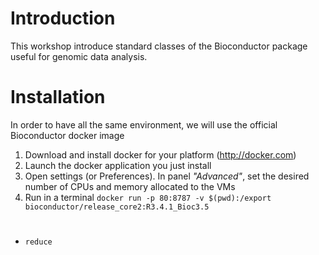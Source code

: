 # Introduction
This workshop introduce standard classes of the Bioconductor package useful for genomic data analysis.

# Installation
In order to have all the same environment, we will use the official Bioconductor docker image 
1. Download and install docker for your platform (<http://docker.com>)
2. Launch the docker application you just install
3. Open settings (or Preferences). In panel *"Advanced"*, set the desired number of CPUs and memory allocated to the VMs
4. Run in a terminal 
   `docker run -p 80:8787 -v $(pwd):/export bioconductor/release_core2:R3.4.1_Bioc3.5`



# 
  
  * `reduce`





